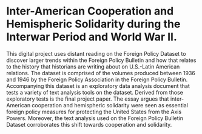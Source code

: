 # Inter-American Cooperation and Hemispheric Solidarity during the Interwar Period and World War II.

This digital project uses distant reading on the Foreign Policy Dataset to discover larger trends within the Foreign Policy Bulletin and how that relates to the history that historians are writing about on U.S.-Latin American relations. The dataset is comprised of the volumes produced between 1936 and 1946 by the Foreign Policy Association in the Foreign Policy Bulletin. Accompanying this dataset is an exploratory data analysis document that tests a variety of text analysis tools on the dataset. Derived from those exploratory tests is the final project paper. The essay argues that inter-American cooperation and hemispheric solidarity were seen as essential foreign policy measures for protecting the United States from the Axis Powers. Moreover, the text analysis used on the Foreign Policy Bulletin Dataset corroborates this shift towards cooperation and solidarity. 
